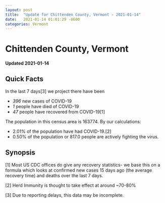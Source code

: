 ```yaml
---
layout: post
title:  "Update for Chittenden County, Vermont - 2021-01-14"
date:   2021-01-14 01:01:29 -0600
categories: Vermont
---
```


# Chittenden County, Vermont
#### Updated 2021-01-14

## Quick Facts

In the last 7 days[3] we project there have been
- *396* new cases of COVID-19
- *1* people have died of COVID-19
- *47* people have recovered from COVID-19[1]

The population in this census area is 163774. By our calculations:
- 2.01% of the population have had COVID-19.[2]
- 0.50% of the population or 817.0 people are actively fighting the virus.

## Synopsis




[1] Most US CDC offices do give any recovery statistics- we base this on a formula which looks at confirmed new cases
15 days ago (the average recovery time) and deaths over the last 7 days.

[2] Herd Immunity is thought to take effect at around ~70-80%

[3] Due to reporting delays, this data may be incomplete.
 
    